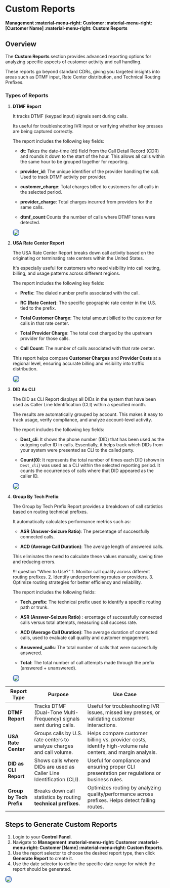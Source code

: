 # Custom Reports

**Management :material-menu-right: Customer :material-menu-right: [Customer Name] :material-menu-right: Custom Reports**

## Overview

The **Custom Reports** section provides advanced reporting options for analyzing specific aspects of customer activity and call handling.

These reports go beyond standard CDRs, giving you targeted insights into areas such as DTMF input, Rate Center distribution, and Technical Routing Prefixes.

### Types of Reports

1. **DTMF Report**

   It tracks DTMF (keypad input) signals sent during calls.

   Its useful for troubleshooting IVR input or verifying whether key presses are being captured correctly.

   The report includes the following key fields:

   + **dt**: Takes the date-time (dt) field from the Call Detail Record (CDR) and rounds it down to the start of the hour. This allows all calls within the same hour to be grouped together for reporting.

   + **provider_id**: The unique identifier of the provider handling the call. Used to track DTMF activity per provider.

   + **customer_charge**: Total charges billed to customers for all calls in the selected period.

   + **provider_charge**: Total charges incurred from providers for the same calls.

   + **dtmf_count**:Counts the number of calls where DTMF tones were detected.

   <img src="customrep5.png" style="border: 2px solid #4472C4; border-radius: 8px;">

2. **USA Rate Center Report**

   The USA Rate Center Report breaks down call activity based on the originating or terminating rate centers within the United States.

   It's especially useful for customers who need visibility into call routing, billing, and usage patterns across different regions.

   The report includes the following key fields:

   + **Prefix**: The dialed number prefix associated with the call.

   + **RC (Rate Center)**: The specific geographic rate center in the U.S. tied to the prefix.

   + **Total Customer Charge**: The total amount billed to the customer for calls in that rate center.

   + **Total Provider Charge**: The total cost charged by the upstream provider for those calls.

   + **Call Count**: The number of calls associated with that rate center.

   This report helps compare **Customer Charges** and **Provider Costs** at a regional level, ensuring accurate billing and visibility into traffic distribution.

   <img src="customrep1.png" style="border: 2px solid #4472C4; border-radius: 8px;">

3. **DID As CLI**

   The DID as CLI Report displays all DIDs in the system that have been used as Caller Line Identification (CLI) within a specified month.

   The results are automatically grouped by account. This makes  it easy to track usage, verify compliance, and analyze account-level activity.

   The report includes the following key fields:

   + **Dest_cli**: It shows the phone number (DID) that has been used as the outgoing caller ID in calls. Essentially, it helps track which DIDs from your system were presented as CLI to the called party.

   + **Count(0)**: It represents the total number of times each DID (shown in `Dest_cli`) was used as a CLI within the selected reporting period. It counts the occurrences of calls where that DID appeared as the caller ID.

   <img src="customrep2.png" style="border: 2px solid #4472C4; border-radius: 8px;">

4. **Group By Tech Prefix**:

   The Group by Tech Prefix Report provides a breakdown of call statistics based on routing technical prefixes.

   It automatically calculates performance metrics such as:

   + **ASR (Answer-Seizure Ratio)**: The percentage of successfully connected calls.

   + **ACD (Average Call Duration)**: The average length of answered calls.

   This eliminates the need to calculate these values manually, saving time and reducing errors.

   !!! question "When to Use?"
        1. Monitor call quality across different routing prefixes.
        2. Identify underperforming routes or providers.
        3. Optimize routing strategies for better efficiency and reliability.

   The report includes the following fields:

   + **Tech_prefix**: The technical prefix used to identify a specific routing path or trunk.

   + **ASR (Answer-Seizure Ratio)** : ercentage of successfully connected calls versus total attempts, measuring call success rate.

   + **ACD (Average Call Duration)**: The average duration of connected calls, used to evaluate call quality and customer engagement.

   + **Answered_calls**: The total number of calls that were successfully answered.

   + **Total**: The total number of call attempts made through the prefix (answered + unanswered).

   <img src="customrep3.png" style="border: 2px solid #4472C4; border-radius: 8px;">

|**Report Type**|**Purpose**|**Use Case**|
| --------------|-----------|-------------|
|**DTMF Report**| Tracks DTMF (Dual-Tone Multi-Frequency) signals sent during calls.| Useful for troubleshooting IVR issues, missed key presses, or validating customer interactions.|
|**USA Rate Center**| Groups calls by U.S. rate centers to analyze charges and call volume.| Helps compare customer billing vs. provider costs, identify high-volume rate centers, and margin analysis.|
|**DID as CLI Report**| Shows calls where DIDs are used as Caller Line Identification (CLI).| Useful for compliance and ensuring proper CLI presentation per regulations or business rules.|
|**Group by Tech Prefix** | Breaks down call statistics by routing **technical prefixes**.| Optimizes routing by analyzing quality/performance across prefixes. Helps detect failing routes.|

## Steps to Generate Custom Reports

1. Login to your **Control Panel**.
2. Navigate to **Management :material-menu-right: Customer :material-menu-right: Customer [Name] :material-menu-right: Custom Reports**.
3. Use the report selector to choose the desired report type, then click **Generate Report** to create it.
4. Use the date selector to define the specific date range for which the report should be generated.

<img src="customrep4.png" style="border: 2px solid #4472C4; border-radius: 8px;">
